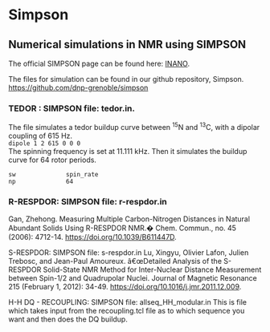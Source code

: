 # Simpson
## Numerical simulations in NMR using SIMPSON

The official SIMPSON page can be found here: [INANO](https://inano.au.dk/about/research-centers-and-projects/nmr/software/simpson).

The files for simulation can be found in our github repository, Simpson.
https://github.com/dnp-grenoble/simpson



### TEDOR : SIMPSON file: tedor.in.
The file simulates a tedor buildup curve between <sup>15</sup>N and <sup>13</sup>C, with a dipolar coupling of 615 Hz.\
` dipole 1 2 615 0 0 0 ` \
The spinning frequency is set at 11.111 kHz.
Then it simulates the buildup curve for 64 rotor periods.
```
sw              spin_rate
np              64
```

### R-RESPDOR: SIMPSON file: r-respdor.in
Gan, Zhehong. Measuring Multiple Carbon-Nitrogen Distances in Natural Abundant Solids Using R-RESPDOR NMR.� Chem. Commun., no. 45 (2006): 4712-14. https://doi.org/10.1039/B611447D.

S-RESPDOR: SIMPSON file: s-respdor.in Lu, Xingyu, Olivier Lafon, Julien Trebosc, and Jean-Paul Amoureux. â€œDetailed Analysis of the S-RESPDOR Solid-State NMR Method for Inter-Nuclear Distance Measurement between Spin-1/2 and Quadrupolar Nuclei. Journal of Magnetic Resonance 215 (February 1, 2012): 34-49. https://doi.org/10.1016/j.jmr.2011.12.009.

H-H DQ - RECOUPLING: SIMPSON file: allseq_HH_modular.in This is file which takes input from the recoupling.tcl file as to which sequence you want and then does the DQ buildup.